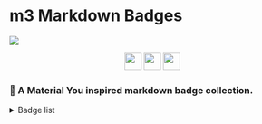 # m3 Markdown Badges
<img src="https://pictshare.net/4hjgj1.png">

<p align="center">
  <img height="30px" src="https://ziadoua.github.io/m3-Markdown-Badges/badges/Markdown/markdown1.svg">
  <img height="30px" src="https://ziadoua.github.io/m3-Markdown-Badges/badges/HTML/html2.svg">
  <img height="30px" src="https://ziadoua.github.io/m3-Markdown-Badges/badges/CSS/css2.svg">
</p>

### 🏅 A Material You inspired markdown badge collection.

<details>
  <summary>Badge list</summary>
</details>

